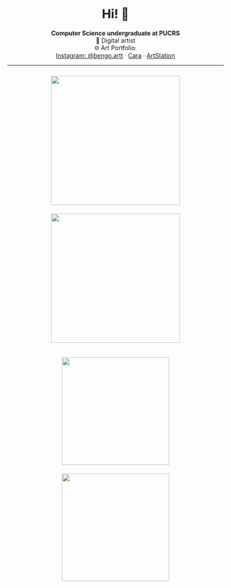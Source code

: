 <h1 align="center">Hi! 👋</h1>

<p align="center">
  <strong>Computer Science undergraduate at PUCRS</strong> <br/>
  🎨 Digital artist <br/>
  🌐 Art Portfolio: <br/>
  <a href="https://www.instagram.com/bengo.artt/">Instagram: @bengo.artt</a> · 
  <a href="https://cara.app/bengoo">Cara</a> · 
  <a href="https://www.artstation.com/bengo501">ArtStation</a>
</p>

---
<p align="center">
  <img src="https://github.com/user-attachments/assets/a14d114a-f7d3-427e-a6f2-e86393e90977" width="300" style="margin: 10px;"/>
  <img src="https://github.com/user-attachments/assets/847b8bda-9a54-4354-845f-de7cd349b456" width="300" style="margin: 10px;"/>
</p>

<p align="center">
  <img src="https://github.com/user-attachments/assets/d1ec708c-6e48-43c6-815b-8cf6d7338d93" width="250" style="margin: 10px;"/>
  <img src="https://github.com/user-attachments/assets/eee574c8-78cb-470a-94c6-6303b0a1c3b9" width="250" style="margin: 10px;"/>
</p>
